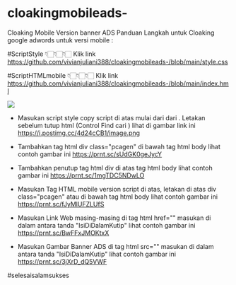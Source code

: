 # cloakingmobileads-
Cloaking Mobile Version banner ADS 
Panduan Langkah untuk Cloaking google adwords untuk versi mobile :

#ScriptStyle 👇🏻👇🏻👇🏻
Klik link https://github.com/vivianjuliani388/cloakingmobileads-/blob/main/style.css

#ScriptHTMLmobile 👇🏻👇🏻👇🏻
Klik link https://github.com/vivianjuliani388/cloakingmobileads-/blob/main/index.hml

<img src="https://i.postimg.cc/6pdB64Rw/image.png">

* Masukan script style copy script di atas mulai dari dari <style> samapai penutupnya </style>. Letakan sebelum tutup html </head> (Control Find cari </head>) lihat di gambar link ini https://i.postimg.cc/4d24cCB1/image.png

* Tambahkan tag html div class="pcagen" di bawah tag html body lihat contoh gambar ini https://prnt.sc/sUdGK0geJycY

* Tambahkan penutup tag html div di atas tag html body lihat contoh gambar ini https://prnt.sc/1mgTDC5NDwLO

* Masukan Tag HTML mobile version script di atas, letakan di atas div class="pcagen" atau di bawah tag html body lihat contoh gambar ini https://prnt.sc/fJyMlUFZLUfS

* Masukan Link Web masing-masing di tag html href="" masukan di dalam antara tanda "IsiDiDalamKutip" lihat contoh gambar ini https://prnt.sc/BwFFxJMOKtxX

* Masukan Gambar Banner ADS di tag html src="" masukan di dalam antara tanda "IsiDiDalamKutip" lihat contoh gambar ini https://prnt.sc/3jXrD_dQ5VWF


#selesaisalamsukses

